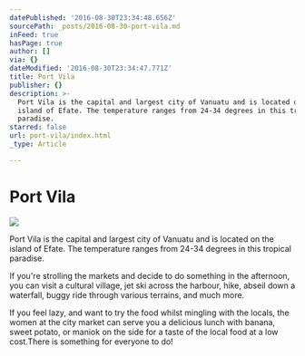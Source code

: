 ```yaml
---
datePublished: '2016-08-30T23:34:48.656Z'
sourcePath: _posts/2016-08-30-port-vila.md
inFeed: true
hasPage: true
author: []
via: {}
dateModified: '2016-08-30T23:34:47.771Z'
title: Port Vila
publisher: {}
description: >-
  Port Vila is the capital and largest city of Vanuatu and is located on the
  island of Efate. The temperature ranges from 24-34 degrees in this tropical
  paradise.
starred: false
url: port-vila/index.html
_type: Article

---
```

# Port Vila
![](https://the-grid-user-content.s3-us-west-2.amazonaws.com/f9a1d08f-e3bb-4349-b25e-4bc5b9a483ff.jpg)

Port Vila is the capital and largest city of Vanuatu and is located on the island of Efate. The temperature ranges from 24-34 degrees in this tropical paradise.

If you're strolling the markets and decide to do something in the afternoon, you can visit a cultural village, jet ski across the harbour, hike, abseil down a waterfall, buggy ride through various terrains, and much more.

If you feel lazy, and want to try the food whilst mingling with the locals, the women at the city market can serve you a delicious lunch with banana, sweet potato, or maniok on the side for a taste of the local food at a low cost.There is something for everyone to do!